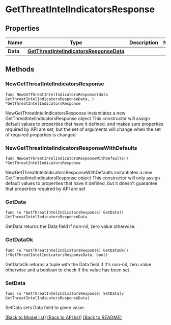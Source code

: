 # GetThreatIntelIndicatorsResponse

## Properties

Name | Type | Description | Notes
------------ | ------------- | ------------- | -------------
**Data** | [**GetThreatIntelIndicatorsResponseData**](GetThreatIntelIndicatorsResponseData.md) |  | 

## Methods

### NewGetThreatIntelIndicatorsResponse

`func NewGetThreatIntelIndicatorsResponse(data GetThreatIntelIndicatorsResponseData, ) *GetThreatIntelIndicatorsResponse`

NewGetThreatIntelIndicatorsResponse instantiates a new GetThreatIntelIndicatorsResponse object
This constructor will assign default values to properties that have it defined,
and makes sure properties required by API are set, but the set of arguments
will change when the set of required properties is changed

### NewGetThreatIntelIndicatorsResponseWithDefaults

`func NewGetThreatIntelIndicatorsResponseWithDefaults() *GetThreatIntelIndicatorsResponse`

NewGetThreatIntelIndicatorsResponseWithDefaults instantiates a new GetThreatIntelIndicatorsResponse object
This constructor will only assign default values to properties that have it defined,
but it doesn't guarantee that properties required by API are set

### GetData

`func (o *GetThreatIntelIndicatorsResponse) GetData() GetThreatIntelIndicatorsResponseData`

GetData returns the Data field if non-nil, zero value otherwise.

### GetDataOk

`func (o *GetThreatIntelIndicatorsResponse) GetDataOk() (*GetThreatIntelIndicatorsResponseData, bool)`

GetDataOk returns a tuple with the Data field if it's non-nil, zero value otherwise
and a boolean to check if the value has been set.

### SetData

`func (o *GetThreatIntelIndicatorsResponse) SetData(v GetThreatIntelIndicatorsResponseData)`

SetData sets Data field to given value.



[[Back to Model list]](../README.md#documentation-for-models) [[Back to API list]](../README.md#documentation-for-api-endpoints) [[Back to README]](../README.md)


